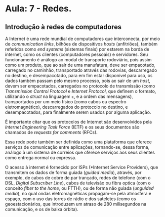 
# Aula: 7 - Redes.

## Introdução à redes de computadores


A Internet é uma rede mundial de computadores que interconecta, por meio de *communication links*, bilhões de dispositivos *hosts* (anfitriões), também referidos como *end systems* (sistemas finais) por estarem na borda de internet, como os  clientes (computadores pessoais) e servidores. Seu funcionamento é análogo ao modal de transporte rodoviário, pois assim como um produto, que ao sair de uma manufatura, deve ser empacotado, carregado no caminhão, transportado através das rodovias, descarregado no destino, e desempacotado, para em fim estar disponível para uso, os dados também passam pelo mesmo processo, pois ao sair de um *host*, devem ser empacotados, carregados no protocolo de transmissão (como *Transmission Control Protocol* e *Internet Protocol*, que definem o formato, utilizando o *struct* na linguagem `c`, e a ordem das mensagens), transportados por um meio físico (como cabos ou espectro eletromagnético), descarregados do protocolo no destino, e desempacotados, para finalmente serem usados por alguma aplicação.


É importante citar que os protocolos de Internet são desenvolvidos pela *Internet Engineering Task Force* (IETF) e os seus documentos são chamados de *requests for comments* (RFCs).

Essa rede pode também ser definida como uma plataforma que oferece serviços de comunicação entre aplicações, tornando-se, dessa forma, análogo à um sistema de correios que oferece serviços aos seus clientes como entrega normal ou expressa.

O acesso à internet é fornecido por ISPs (*Internet Service Providers), que transmitem os dados de forma guiada (*guided media*), através, por exemplo, de cabos de cobre de par trançado, redes de telefone (com o DSL, *Digital Subscriber Line*), cabos de televisão ou fibra optica (com o conceito *fiber to the home*, ou FTTH), ou de forma não guiada (*unguided media*), no qual ondas eletromagnéticas propagam-se pela atmosfera e espaço, com o uso das torres de rádio e dos sateletes (como os geoestacionários, que introduzem um atraso de 280 milisegundos na comunicação, e os de baixa órbita).

